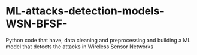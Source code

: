 # ML-attacks-detection-models-WSN-BFSF-
Python code that have, data cleaning and preprocessing and building a ML model that detects the attacks in Wireless Sensor Networks
